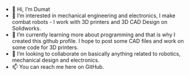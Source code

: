 - 👋 Hi, I’m Dumat
- 👀 I’m interested in mechanical engineering and electronics, I make combat robots - I work with 3D printers and 3D CAD Design on Solidworks. 
- 🌱 I’m currently learning more about programming and that is why I created this github profile. I hope to post some CAD files and work on some code for 3D printers.
- 💞️ I’m looking to collaborate on basically anything related to robotics, mechanical design and electronics.
- 📫 You can reach me here on GitHub.

<!---
dumat10/dumat10 is a ✨ special ✨ repository because its `README.md` (this file) appears on your GitHub profile.
You can click the Preview link to take a look at your changes.
--->
